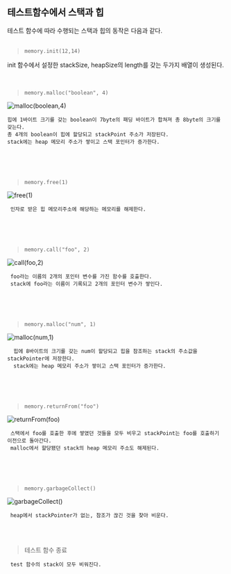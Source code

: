 ## 테스트함수에서 스택과 힙

테스트 함수에 따라 수행되는 스택과 힙의 동작은 다음과 같다.
<br>
<br>

> `memory.init(12,14)`

init 함수에서 설정한 stackSize, heapSize의 length를 갖는 두가지 배열이 생성된다.
<br>
<br>
<br>

> `memory.malloc("boolean", 4)`

![malloc(boolean,4)](https://user-images.githubusercontent.com/92701121/150134192-5f001b70-57be-4de2-b83e-576e4bc8d5ea.PNG)

    힙에 1바이트 크기를 갖는 boolean이 7byte의 패딩 바이트가 합쳐져 총 8byte의 크기를 갖는다.
    총 4개의 boolean이 힙에 할당되고 stackPoint 주소가 저장된다.
    stack에는 heap 메모리 주소가 쌓이고 스택 포인터가 증가한다.

<br>
<br>
<br>

> `memory.free(1)`

![free(1)](https://user-images.githubusercontent.com/92701121/150134203-8dee86eb-25b8-494a-9845-fa5bea253a97.PNG)

     인자로 받은 힙 메모리주소에 해당하는 메모리를 해제한다.

  <br>
  <br>
  <br>

> `memory.call("foo", 2)`

![call(foo,2)](https://user-images.githubusercontent.com/92701121/150147557-0dffbd12-5c04-47aa-b6fb-9828e6e369a4.PNG)

     foo라는 이름의 2개의 포인터 변수를 가진 함수를 호출한다.
     stack에 foo라는 이름이 기록되고 2개의 포인터 변수가 쌓인다.

<br>
<br>
<br>

> `memory.malloc("num", 1)`

![malloc(num,1)](https://user-images.githubusercontent.com/92701121/150147240-55df3cad-de2a-4da3-887a-fda99088c810.PNG)

      힙에 8바이트의 크기를 갖는 num이 할당되고 힙을 참조하는 stack의 주소값을 stackPointer에 저장한다.
      stack에는 heap 메모리 주소가 쌓이고 스택 포인터가 증가한다.

<br>
<br>
<br>

> `memory.returnFrom("foo")`

![returnFrom(foo)](https://user-images.githubusercontent.com/92701121/150144719-5015d638-38fc-4501-a961-313f472a80c6.PNG)

     스택에서 foo를 호출한 후에 쌓였던 것들을 모두 비우고 stackPoint는 foo를 호출하기 이전으로 돌아간다.
     malloc에서 할당됐던 stack의 heap 메모리 주소도 해제된다.

<br>
<br>
<br>

> `memory.garbageCollect()`

![garbageCollect()](https://user-images.githubusercontent.com/92701121/150145022-97245ba0-3292-49f4-8d37-7f627b99877a.PNG)

     heap에서 stackPointer가 없는, 참조가 끊긴 것을 찾아 비운다.

<br>
<br>

> 테스트 함수 종료

     test 함수의 stack이 모두 비워진다.
